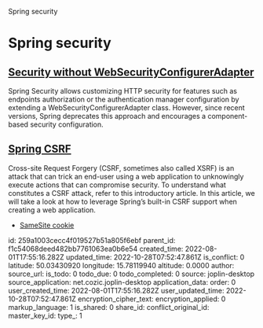 Spring security

# Spring security

## [**Security without WebSecurityConfigurerAdapter**](https://www.baeldung.com/spring-deprecated-websecurityconfigureradapter)
Spring Security allows customizing HTTP security for features such as endpoints authorization or the authentication manager configuration by extending a WebSecurityConfigurerAdapter class. However, since recent versions, Spring deprecates this approach and encourages a component-based security configuration.

## [**Spring CSRF**](https://reflectoring.io/spring-csrf/)
Cross-site Request Forgery (CSRF, sometimes also called XSRF) is an attack that can trick an end-user using a web application to unknowingly execute actions that can compromise security. To understand what constitutes a CSRF attack, refer to this introductory article. In this article, we will take a look at how to leverage Spring’s built-in CSRF support when creating a web application.
- [SameSite cookie](https://web.dev/samesite-cookies-explained/)

id: 259a1003cecc4f019527b51a805f6ebf
parent_id: f1c54068deed482bb7761063ea0b6e54
created_time: 2022-08-01T17:55:16.282Z
updated_time: 2022-10-28T07:52:47.861Z
is_conflict: 0
latitude: 50.03430920
longitude: 15.78119940
altitude: 0.0000
author: 
source_url: 
is_todo: 0
todo_due: 0
todo_completed: 0
source: joplin-desktop
source_application: net.cozic.joplin-desktop
application_data: 
order: 0
user_created_time: 2022-08-01T17:55:16.282Z
user_updated_time: 2022-10-28T07:52:47.861Z
encryption_cipher_text: 
encryption_applied: 0
markup_language: 1
is_shared: 0
share_id: 
conflict_original_id: 
master_key_id: 
type_: 1